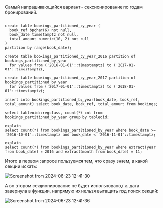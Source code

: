 Самый напрашивающийся вариант - сексионирование по годам бронирований.

~~~

create table bookings_partitioned_by_year (
  book_ref bpchar(6) not null,
  book_date timestamptz not null,
  total_amount numeric(10, 2) not null
)
partition by range(book_date);

create table bookings_partitioned_by_year_2016 partition of bookings_partitioned_by_year
  for values from ('2016-01-01'::timestamptz) to ('2017-01-01'::timestamptz);

create table bookings_partitioned_by_year_2017 partition of bookings_partitioned_by_year
  for values from ('2017-01-01'::timestamptz) to ('2018-01-01'::timestamptz);

insert into bookings_partitioned_by_year(book_date, book_ref, total_amount) select book_date, book_ref, total_amount from bookings;

select tableoid::regclass, count(*) cnt from bookings_partitioned_by_year group by tableoid;

explain
select count(*) from bookings_partitioned_by_year where book_date >= '2016-10-01'::timestamptz and book_date < '2016-11-01'::timestamptz;

explain
select count(*) from bookings_partitioned_by_year where extract(year from book_date) = 2016 and extract(month from book_date) = 11;

~~~

Итого в первом запросе пользуемся тем, что сразу знаем, в какой секции искать:

![Screenshot from 2024-06-23 12-41-30](https://github.com/marinesque/otus_postgresql/assets/97790878/1718976d-aa01-4d47-ad54-402aa49ccaf6)

А во втором секционирование не будет использовано,т.к. дата завернула в функции, напрямую их нельзя вытащить под поиск секций:

![Screenshot from 2024-06-23 12-41-36](https://github.com/marinesque/otus_postgresql/assets/97790878/d49607bf-a2d0-4430-8b03-b0910d048063)



